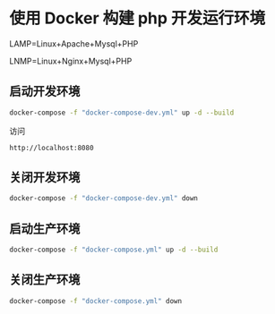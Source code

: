 # 使用 Docker 构建 php 开发运行环境

LAMP=Linux+Apache+Mysql+PHP

LNMP=Linux+Nginx+Mysql+PHP

## 启动开发环境
```sh
docker-compose -f "docker-compose-dev.yml" up -d --build 
```
访问
```
http://localhost:8080
```
## 关闭开发环境
```sh
docker-compose -f "docker-compose-dev.yml" down
```

## 启动生产环境
```sh
docker-compose -f "docker-compose.yml" up -d --build 
```
## 关闭生产环境
```sh
docker-compose -f "docker-compose.yml" down 
```